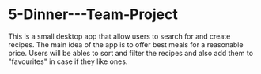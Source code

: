# 5-Dinner---Team-Project
This is a small desktop app that allow users to search for and create recipes.  The main idea of the app is to offer best meals for a reasonable price. 
Users will be ables to sort and filter the recipes and also add them to "favourites" in case if they like ones. 
